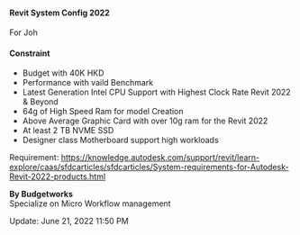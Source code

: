 #### Revit System Config 2022

For Joh

#### Constraint

- Budget with 40K HKD
- Performance with vaild Benchmark
- Latest Generation Intel CPU Support with Highest Clock Rate Revit 2022 & Beyond
- 64g of High Speed Ram for model Creation
- Above Average Graphic Card with over 10g ram for the Revit 2022
- At least 2 TB NVME SSD
- Designer class Motherboard support high workloads

Requirement: <https://knowledge.autodesk.com/support/revit/learn-explore/caas/sfdcarticles/sfdcarticles/System-requirements-for-Autodesk-Revit-2022-products.html>


**By Budgetworks**\
Specialize on Micro Workflow management

Update: June 21, 2022 11:50 PM